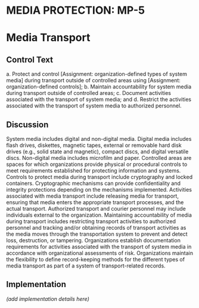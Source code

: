 # MEDIA PROTECTION: MP-5
# Media Transport

## Control Text


a. Protect and control [Assignment: organization-defined types of system media] during transport outside of controlled areas using [Assignment: organization-defined controls];
b. Maintain accountability for system media during transport outside of controlled areas;
c. Document activities associated with the transport of system media; and
d. Restrict the activities associated with the transport of system media to authorized personnel.

## Discussion

System media includes digital and non-digital media. Digital media includes flash drives, diskettes, magnetic tapes, external or removable hard disk drives (e.g., solid state and  magnetic), compact discs, and digital versatile discs. Non-digital media includes microfilm and paper. Controlled areas are spaces for which organizations provide physical or procedural controls to meet requirements established for protecting information and systems. Controls to protect media during transport include cryptography and locked containers. Cryptographic mechanisms can provide confidentiality and integrity protections depending on the mechanisms implemented. Activities associated with media transport include releasing media for transport, ensuring that media enters the appropriate transport processes, and the actual transport. Authorized transport and courier personnel may include individuals external to the organization. Maintaining accountability of media during transport includes restricting transport activities to authorized personnel and tracking and/or obtaining records of transport activities as the media moves through the transportation system to prevent and detect loss, destruction, or tampering. Organizations establish documentation requirements for activities associated with the transport of system media in accordance with organizational assessments of risk. Organizations maintain the flexibility to define record-keeping methods for the different types of media transport as part of a system of transport-related records.

## Implementation

_(add implementation details here)_